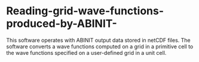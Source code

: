 # Reading-grid-wave-functions-produced-by-ABINIT-
This software operates with ABINIT output data stored in netCDF files. The software converts a wave functions computed on a grid in a primitive cell to the wave functions specified on a user-defined grid in a unit cell.
